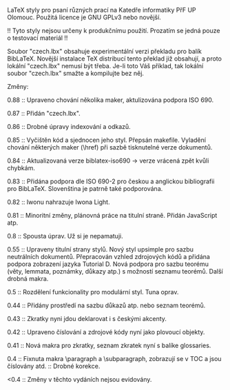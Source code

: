 LaTeX styly pro psaní různých prací na Katedře informatiky PřF UP 
Olomouc. Použitá licence je GNU GPLv3 nebo novější.

!! Tyto styly nejsou určeny k produkčnímu použití. Prozatím se jedná pouze o testovací materiál !!

Soubor "czech.lbx" obsahuje experimentální verzi překladu pro balík BibLaTeX. Novější instalace TeX distribucí tento překlad již obsahují, a proto lokální "czech.lbx" nemusí být třeba. Je-li toto Váš příklad, tak lokální soubor "czech.lbx" smažte a kompilujte bez něj.


Změny:

0.88
 :: Upraveno chování několika maker, aktulizována podpora ISO 690.

0.87
 :: Přidán "czech.lbx".

0.86
 :: Drobné úpravy indexování a odkazů.

0.85
 :: Vyčištěn kód a sjednocen jeho styl. Přepsán makefile. Vyladění chování některých maker (\href) při sazbě tisknutelné verze dokumentů.

0.84
 :: Aktualizovaná verze biblatex-iso690 -> verze vrácená zpět kvůli chybkám.

0.83
 :: Přidána podpora dle ISO 690-2 pro českou a anglickou bibliografii pro BibLaTeX. Slovenština je patrně také podporována.

0.82
 :: Iwonu nahrazuje Iwona Light.

0.81
 :: Minoritní změny, plánovná práce na titulní straně. Přidán JavaScript atp.

0.8
 :: Spousta úprav. Už si je nepamatuji.

0.55
 :: Upraveny titulní strany stylů. Nový styl upsimple pro sazbu neutrálních dokumentů. Přepracován vzhled zdrojových kódů a přidána podpora zobrazení jazyka Tutorial D. Nová podpora pro sazbu teorému (věty, lemmata, poznámky, důkazy atp.) s možností seznamu teorémů. Další drobná makra.

0.5
 :: Rozdělení funkcionality pro modulární styl. Tuna oprav.

0.44
 :: Přidány prostředí na sazbu důkazů atp. nebo seznam teorémů.

0.43
 :: Zkratky nyni jdou deklarovat i s českými akcenty.

0.42
 :: Upraveno číslování a zdrojové kódy nyní jako plovoucí objekty.

0.41
 :: Nová makra pro zkratky, seznam zkratek nyní s balíke glossaries.

0.4
 :: Fixnuta makra \paragraph a \subparagraph, zobrazují se v TOC a jsou číslovány atd.
 :: Drobné korekce.

<0.4
 :: Změny v těchto vydáních nejsou evidovány.
